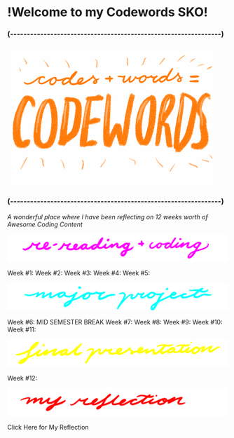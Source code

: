 # !Welcome to my Codewords SKO!

### (---------------------------------------------------------------) ###

<img src="codewordsgif.GIF">

### (---------------------------------------------------------------) ###

*A wonderful place where I have been reflecting on 12 weeks worth of Awesome Coding Content*

<img src="rereadingandcoding.png">

Week #1: 
Week #2:
Week #3: 
Week #4:
Week #5:

<img src="majorproject.png">

Week #6:
MID SEMESTER BREAK
Week #7:
Week #8:
Week #9:
Week #10:
Week #11:

<img src="finalpresentation.png">

Week #12: 

<img src="myreflection.png">

Click Here for My Reflection



